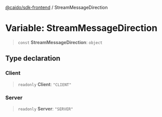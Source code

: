 [@caido/sdk-frontend](../index.md) / StreamMessageDirection

# Variable: StreamMessageDirection

> `const` **StreamMessageDirection**: `object`

## Type declaration

### Client

> `readonly` **Client**: `"CLIENT"`

### Server

> `readonly` **Server**: `"SERVER"`

